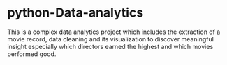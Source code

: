 # python-Data-analytics
This is a complex data analytics project which includes the extraction of a movie record, data cleaning and its visualization to discover meaningful insight especially which directors earned the highest and which movies performed good. 

